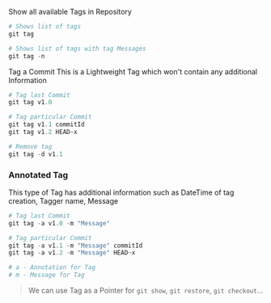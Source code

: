 Show all available Tags in Repository

```ps1
# Shows list of tags
git tag

# Shows list of tags with tag Messages
git tag -n
```

Tag a Commit
This is a Lightweight Tag which won't contain any additional Information

```ps1
# Tag last Commit
git tag v1.0

# Tag particular Commit
git tag v1.1 commitId
git tag v1.2 HEAD~x

# Remove tag
git tag -d v1.1
```

### Annotated Tag

This type of Tag has additional information such as DateTime of tag creation, Tagger name, Message

```ps1
# Tag last Commit
git tag -a v1.0 -m "Message"

# Tag particular Commit
git tag -a v1.1 -m "Message" commitId
git tag -a v1.2 -m "Message" HEAD~x

# a - Annotation for Tag
# m - Message for Tag
```

> We can use Tag as a Pointer for `git show`, `git restore`, `git checkout`...
